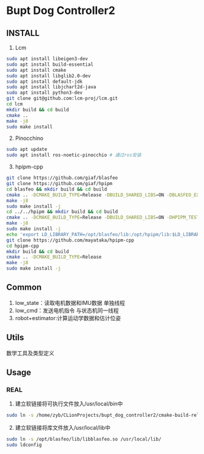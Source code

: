 # Bupt Dog Controller2
## INSTALL
1. Lcm
```bash
sudo apt install libeigen3-dev
sudo apt install build-essential
sudo apt install cmake
sudo apt install libglib2.0-dev
sudo apt install default-jdk
sudo apt install libjchart2d-java
sudo apt install python3-dev
git clone git@github.com:lcm-proj/lcm.git
cd lcm
mkdir build && cd build
cmake ..
make -j8
sudo make install
```
2. Pinocchino
```bash
sudo apt update
sudo apt install ros-noetic-pinocchio # 通过ros安装
```
3. hpipm-cpp
```bash
git clone https://github.com/giaf/blasfeo
git clone https://github.com/giaf/hpipm
cd blasfeo && mkdir build && cd build
cmake .. -DCMAKE_BUILD_TYPE=Release -DBUILD_SHARED_LIBS=ON -DBLASFEO_EXAMPLES=OFF 
make -j8
sudo make install -j
cd ../../hpipm && mkdir build && cd build
cmake .. -DCMAKE_BUILD_TYPE=Release -DBUILD_SHARED_LIBS=ON -DHPIPM_TESTING=OFF 
make -j8
sudo make install -j
echo 'export LD_LIBRARY_PATH=/opt/blasfeo/lib:/opt/hpipm/lib:$LD_LIBRARY_PATH' >> ~/.bashrc
git clone https://github.com/mayataka/hpipm-cpp
cd hpipm-cpp
mkdir build && cd build
cmake .. -DCMAKE_BUILD_TYPE=Release 
make -j8
sudo make install -j
```

## Common
1. low_state：读取电机数据和IMU数据 单独线程
2. low_cmd：发送电机指令 与状态机同一线程
3. robot+estimator:计算运动学数据和估计位姿
## Utils
数学工具及类型定义


## Usage
### REAL
1. 建立软链接将可执行文件放入/usr/local/bin中
```bash
sudo ln -s /home/zyb/CLionProjects/bupt_dog_controller2/cmake-build-release/bupt_dog_controller2 /usr/local/bin/
```
2. 建立软链接将库文件放入/usr/local/lib中
```bash
sudo ln -s /opt/blasfeo/lib/libblasfeo.so /usr/local/lib/
sudo ldconfig
```